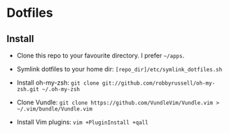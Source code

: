 # Dotfiles

## Install

* Clone this repo to your favourite directory. I prefer `~/apps`.

* Symlink dotfiles to your home dir:  `[repo_dir]/etc/symlink_dotfiles.sh`

* Install oh-my-zsh: `git clone git://github.com/robbyrussell/oh-my-zsh.git ~/.oh-my-zsh`

* Clone Vundle: `git clone https://github.com/VundleVim/Vundle.vim > ~/.vim/bundle/Vundle.vim`

* Install Vim plugins: `vim +PluginInstall +qall`


